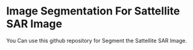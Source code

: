 # Image Segmentation For Sattellite SAR Image
You Can use this github repository for Segment the Sattellite SAR Image.
